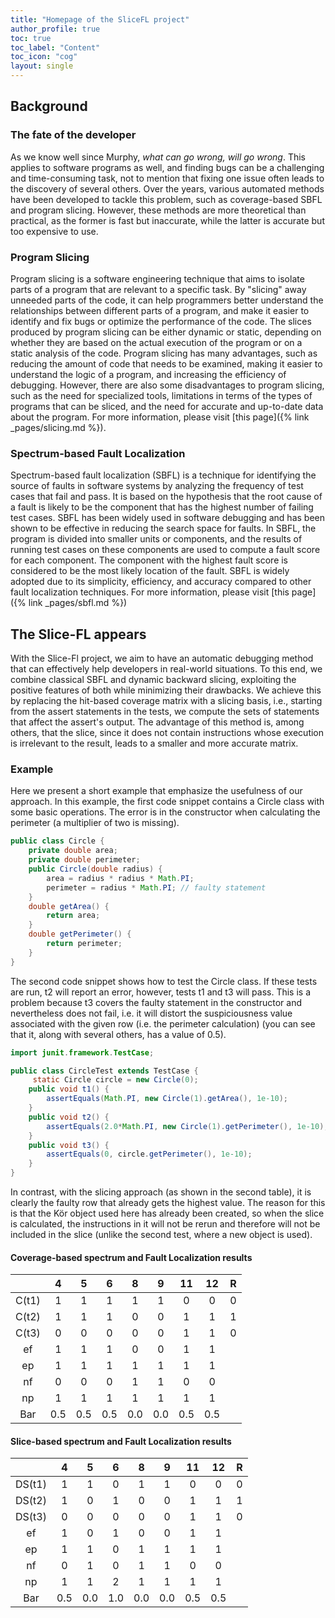 ```yaml
---
title: "Homepage of the SliceFL project"
author_profile: true
toc: true
toc_label: "Content"
toc_icon: "cog"
layout: single
---
```


## Background

### The fate of the developer

As we know well since Murphy, *what can go wrong, will go wrong*. This applies to software programs as well, and finding bugs can be a challenging and time-consuming task, not to mention that fixing one issue often leads to the discovery of several others. Over the years, various automated methods have been developed to tackle this problem, such as coverage-based SBFL and program slicing. However, these methods are more theoretical than practical, as the former is fast but inaccurate, while the latter is accurate but too expensive to use.

### Program Slicing

Program slicing is a software engineering technique that aims to isolate parts of a program that are relevant to a specific task. By "slicing" away unneeded parts of the code, it can help programmers better understand the relationships between different parts of a program, and make it easier to identify and fix bugs or optimize the performance of the code. The slices produced by program slicing can be either dynamic or static, depending on whether they are based on the actual execution of the program or on a static analysis of the code. Program slicing has many advantages, such as reducing the amount of code that needs to be examined, making it easier to understand the logic of a program, and increasing the efficiency of debugging. However, there are also some disadvantages to program slicing, such as the need for specialized tools, limitations in terms of the types of programs that can be sliced, and the need for accurate and up-to-date data about the program. For more information, please visit [this page]({% link _pages/slicing.md %}).

### Spectrum-based Fault Localization

Spectrum-based fault localization (SBFL) is a technique for identifying the source of faults in software systems by analyzing the frequency of test cases that fail and pass. It is based on the hypothesis that the root cause of a fault is likely to be the component that has the highest number of failing test cases. SBFL has been widely used in software debugging and has been shown to be effective in reducing the search space for faults. In SBFL, the program is divided into smaller units or components, and the results of running test cases on these components are used to compute a fault score for each component. The component with the highest fault score is considered to be the most likely location of the fault. SBFL is widely adopted due to its simplicity, efficiency, and accuracy compared to other fault localization techniques.
For more information, please visit [this page]({% link _pages/sbfl.md %}) 


## The Slice-FL appears

With the Slice-Fl project, we aim to have an automatic debugging method that can effectively help developers in real-world situations. To this end, we combine classical SBFL and dynamic backward slicing, exploiting the positive features of both while minimizing their drawbacks. We achieve this by replacing the hit-based coverage matrix with a slicing basis, i.e., starting from the assert statements in the tests, we compute the sets of statements that affect the assert's output. The advantage of this method is, among others, that the slice, since it does not contain instructions whose execution is irrelevant to the result, leads to a smaller and more accurate matrix.

### Example

Here we present a short example that emphasize the usefulness of our approach.
In this example, the first code snippet contains a Circle class with some basic operations. The error is in the constructor when calculating the perimeter (a multiplier of two is missing). 
```java
public class Circle {
    private double area;
    private double perimeter;
    public Circle(double radius) {
        area = radius * radius * Math.PI;
        perimeter = radius * Math.PI; // faulty statement
    }
    double getArea() {
        return area;
    }
    double getPerimeter() {
        return perimeter;
    }
}
```
The second code snippet shows how to test the Circle class. If these tests are run, t2 will report an error, however, tests t1 and t3 will pass. This is a problem because t3 covers the faulty statement in the constructor and nevertheless does not fail, i.e. it will distort the suspiciousness value associated with the given row (i.e. the perimeter calculation) (you can see that it, along with several others, has a value of 0.5).

```java
import junit.framework.TestCase;

public class CircleTest extends TestCase {
	 static Circle circle = new Circle(0);
    public void t1() {
        assertEquals(Math.PI, new Circle(1).getArea(), 1e-10);
    }
    public void t2() {
        assertEquals(2.0*Math.PI, new Circle(1).getPerimeter(), 1e-10);
    }
    public void t3() {
        assertEquals(0, circle.getPerimeter(), 1e-10);
    }
}
```

In contrast, with the slicing approach (as shown in the second table), it is clearly the faulty row that already gets the highest value. The reason for this is that the Kör object used here has already been created, so when the slice is calculated, the instructions in it will not be rerun and therefore will not be included in the slice (unlike the second test, where a new object is used).

#### Coverage-based spectrum and Fault Localization results

|       |  4  |  5  |  6  |  8  |  9  |  11 |  12 | R |
|:-----:|:---:|:---:|:---:|:---:|:---:|:---:|:---:|:-:|
| C(t1) |  1  |  1  |  1  |  1  |  1  |  0  |  0  | 0 |
| C(t2) |  1  |  1  |  1  |  0  |  0  |  1  |  1  | 1 |
| C(t3) |  0  |  0  |  0  |  0  |  0  |  1  |  1  | 0 |
| ef    |  1  |  1  |  1  |  0  |  0  |  1  |  1  |   |
| ep    |  1  |  1  |  1  |  1  |  1  |  1  |  1  |   |
| nf    |  0  |  0  |  0  |  1  |  1  |  0  |  0  |   |
| np    |  1  |  1  |  1  |  1  |  1  |  1  |  1  |   |
| Bar   | 0.5 | 0.5 | 0.5 | 0.0 | 0.0 | 0.5 | 0.5 |   |

#### Slice-based spectrum and Fault Localization results

|        |  4  |  5  |  6  |  8  |  9  |  11 |  12 | R |
|:------:|:---:|:---:|:---:|:---:|:---:|:---:|:---:|:-:|
| DS(t1) |  1  |  1  |  0  |  1  |  1  |  0  |  0  | 0 |
| DS(t2) |  1  |  0  |  1  |  0  |  0  |  1  |  1  | 1 |
| DS(t3) |  0  |  0  |  0  |  0  |  0  |  1  |  1  | 0 |
| ef     |  1  |  0  |  1  |  0  |  0  |  1  |  1  |   |
| ep     |  1  |  1  |  0  |  1  |  1  |  1  |  1  |   |
| nf     |  0  |  1  |  0  |  1  |  1  |  0  |  0  |   |
| np     |  1  |  1  |  2  |  1  |  1  |  1  |  1  |   |
| Bar    | 0.5 | 0.0 | 1.0 | 0.0 | 0.0 | 0.5 | 0.5 |   |
